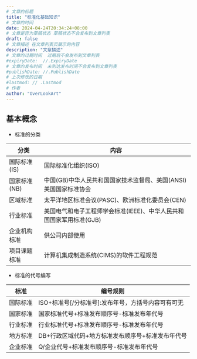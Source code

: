 ```yaml
---
# 文章的标题
title: "标准化基础知识"
# 文章的时间
date: 2024-04-24T20:34:24+08:00
# 文章是否为草稿状态 草稿状态不会发布到文章列表
draft: false
# 文章描述 在文章列表页展示的内容
description: "文章描述"
# 文章的过期时间  过期后不会发布到文章列表
#expiryDate:  //.ExpiryDate
# 文章的发布时间  未到达发布时间不会发布到文章列表
#publishDate: //.PublishDate
# 上次修改的日期
#lastmod: // .Lastmod
# 作者
author: "OverLookArt"
---
```


## 基本概念

* 标准的分类

|分类|内容|
|---|---|
|国际标准(IS)|国际标准化组织(ISO)|
|国家标准(NB)|中国(GB)中华人民共和国国家技术监督局、美国(ANSI)美国国家标准协会|
|区域标准|太平洋地区标准会议(PASC)、欧洲标准化委员会(CEN)|
|行业标准|美国电气和电子工程师学会标准(IEEE)、中华人民共和国国家军用标准(GJB)|
|企业机构标准|供公司内部使用|
|项目课题标准|计算机集成制造系统(CIMS)的软件工程规范|

* 标准的代号编写

|标准|编号规则|
|---|---|
|国际标准|ISO+标准号[/分标准号]:发布年号，方括号内容可有可无|
|国家标准|国家标准代号+标准发布顺序号-标准发布年代号|
|行业标准|行业标准代号+标准发布顺序号-标准发布年代号|
|地方标准|DB+行政区域代码+地方标准发布顺序号+标准发布年代号|
|企业标准|Q/企业代号+标准发布顺序号-标准发布年代号|